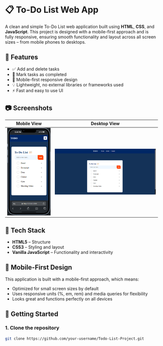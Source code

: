 # 📋 To-Do List Web App

A clean and simple To-Do List web application built using **HTML**, **CSS**, and **JavaScript**. This project is designed with a mobile-first approach and is fully responsive, ensuring smooth functionality and layout across all screen sizes – from mobile phones to desktops.


## 🌟 Features

- ✅ Add and delete tasks
- 📝 Mark tasks as completed
- 📱 Mobile-first responsive design
- 💡 Lightweight, no external libraries or frameworks used
- ⚡ Fast and easy to use UI


## 📷 Screenshots

| Mobile View | Desktop View |
|-------------|--------------|
| ![Mobile](Screenshots/mobile.png) | ![Desktop](screenshots/Desktop.png) |


## 🔧 Tech Stack

- **HTML5** – Structure
- **CSS3** – Styling and layout
- **Vanilla JavaScript** – Functionality and interactivity


## 📱 Mobile-First Design

This application is built with a mobile-first approach, which means:

- Optimized for small screen sizes by default
- Uses responsive units (%, em, rem) and media queries for flexibility
- Looks great and functions perfectly on all devices


## 🚀 Getting Started

### 1. Clone the repository

```bash
git clone https://github.com/your-username/Todo-List-Project.git
